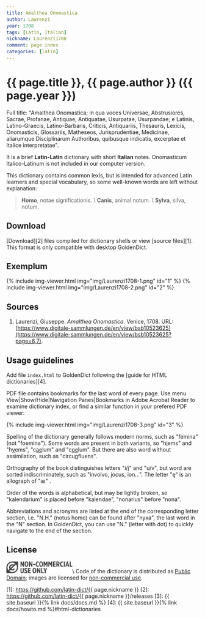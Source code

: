 ```yaml
---
title: Amalthea Onomastica
author: Laurenzi
year: 1708
tags: [Latin, Italian]
nickname: Laurenzi1708
comment: page index
categories: [latin]
---
```

# {{ page.title }}, {{ page.author }} ({{ page.year }})

Full title: "Amalthea Onomastica; in qua voces Universae, Abstrusiores, Sacrae, Profanae, Antiquae, Antiquatae, Usurpatae, Usurpandae; e Latinis, Latino-Graecis, Latino-Barbaris, Criticis, Antiquariis, Thesauris, Lexicis, Onomasticis, Glossariis, Matheseos, Jurisprudentiae, Medicinae, aliarumque Disciplinarum Authoribus, quibusque indicatis, excerptae et Italice interpretatae".

It is a brief **Latin-Latin** dictionary with short **Italian** notes. Onomasticum Italico-Latinum is not included in our computer version.

This dictionary contains common lexis, but is intended for advanced Latin learners and special vocabulary, so some well-known words are left without explanation:

> **Homo**, notae significationis. \\
> **Canis**, animal notum. \\
> **Sylva**, silva, notum.



## Download

[Download][2] files compiled for dictionary shells or view [source files][1]. This format is only compatible with desktop GoldenDict.


## Exemplum

{% include img-viewer.html img="img/Laurenzi1708-1.png" id="1" %}
{% include img-viewer.html img="img/Laurenzi1708-2.png" id="2" %}


## Sources

1. Laurenzi, Giuseppe. _Amalthea Onomastica._ Venice, 1708. URL: [https://www.digitale-sammlungen.de/en/view/bsb10523625](https://www.digitale-sammlungen.de/en/view/bsb10523625?page=6,7).


## Usage guidelines

Add file `index.html` to GoldenDict following the [guide for HTML dictionaries][4].

PDF file contains bookmarks for the last word of every page. Use menu View\|Show/Hide\|Navigation Panes\|Bookmarks in Adobe Acrobat Reader to examine dictionary index, or find a similar function in your prefered PDF viewer:

{% include img-viewer.html img="img/Laurenzi1708-3.png" id="3" %}

Spelling of the dictionary generally follows modern norms, such as "femina" (not "foemina"). Some words are present in both variants, so "h<u>i</u>ems" and "h<u>y</u>ems", "c<u>ae</u>lum" and "c<u>oe</u>lum". But there are also word without assimilation, such as "circu<u>n</u>fluens".

Orthography of the book distinguishes letters "i/j" and "u/v", but word are sorted indiscriminately, such as "involvo, jocus, ion…". The letter "ę" is an allograph of "æ" .

Order of the words is alphabetical, but may be lightly broken, so "kalendarium" is placed before "kalendae", "nonarius" before "nona".

Abbreviations and acronyms are listed at the end of the corresponding letter section, i.e. "N.H." (notus homo) can be found after "nyxa", the last word in the "N" section. In GoldenDict, you can use "N." (letter with dot) to quickly navigate to the end of the section.


## License

<img src="/assets/img/license-noc.svg" style="height: 31px;">\\
Code of the dictionary is distributed as [Public Domain](http://creativecommons.org/publicdomain/mark/1.0/); images are licensed for [non-commercial use](https://rightsstatements.org/page/NoC-NC/1.0/).


[1]: https://github.com/latin-dict/{{ page.nickname }}
[2]: https://github.com/latin-dict/{{ page.nickname }}/releases
[3]: {{ site.baseurl }}{% link docs/docs.md %}
[4]: {{ site.baseurl }}{% link docs/howto.md %}#html-dictionaries
